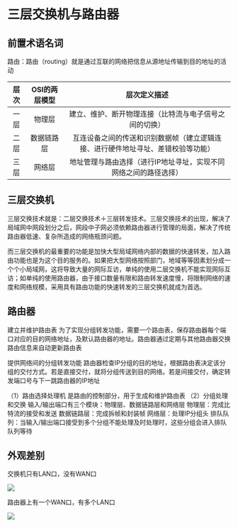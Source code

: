 # 三层交换机与路由器


## 前置术语名词

路由：路由（routing）就是通过互联的网络把信息从源地址传输到目的地址的活动

|层次|OSI的两层模型|层次定义描述|
|:-:|:-:|:-:
|一层|物理层|建立、维护、断开物理连接（比特流与电子信号之间的切换）
|二层|数据链路层|互连设备之间的传送和识别数据帧（建立逻辑连接、进行硬件地址寻址、差错校验等功能）|
|三层|网络层|地址管理与路由选择（进行IP地址寻址，实现不同网络之间的路径选择）|

## 三层交换机

三层交换技术就是：二层交换技术＋三层转发技术。三层交换技术的出现，解决了局域网中网段划分之后，网段中子网必须依赖路由器进行管理的局面，解决了传统路由器低速、复杂所造成的网络瓶颈问题。

而三层交换机的最重要的功能是加快大型局域网络内部的数据的快速转发，加入路由功能也是为这个目的服务的。如果把大型网络按照部门，地域等等因素划分成一个个小局域网，这将导致大量的网际互访，单纯的使用二层交换机不能实现网际互访；如单纯的使用路由器，由于接口数量有限和路由转发速度慢，将限制网络的速度和网络规模，采用具有路由功能的快速转发的三层交换机就成为首选。



## 路由器

建立并维护路由表 
为了实现分组转发功能，需要一个路由表，保存路由器每个端口对应的目的网络地址，及默认路由器的地址。路由器通过定期与其他路由器交换路由信息来自动更新路由表

提供网络间的分组转发功能 
路由器检查IP分组的目的地址，根据路由表决定该分组的交付方式。若是直接交付，就将分组传送到目的网络。若是间接交付，确定转发端口号与下一跳路由器的IP地址

（1）路由选择处理机 
是路由的控制部分，用于生成和维护路由表 
（2）分组处理和交换 
输入/输出端口有三个模块：物理层、数据链路层和网络层 
物理层：完成比特流的接受和发送 
数据链路层：完成拆帧和封装帧 
网络层：处理IP分组头 
排队队列：当输入/输出端口接受到多个分组不能处理及时处理时，这些分组会进入排队队列等待


## 外观差别

交换机只有LAN口，没有WAN口

![](https://i.postimg.cc/SKwKxB12/Snipaste-2019-07-24-21-18-36.png)

路由器上有一个WAN口，有多个LAN口

![](https://i.postimg.cc/wxPLLWT7/2019-07-30-170044.png)


